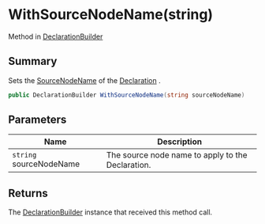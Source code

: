 # WithSourceNodeName(string)

Method in [DeclarationBuilder](yarn.compiler.declarationbuilder.md)

## Summary

Sets the [SourceNodeName](yarn.compiler.declaration.sourcenodename.md) of the [Declaration](yarn.compiler.declarationbuilder.declaration.md) .

```csharp
public DeclarationBuilder WithSourceNodeName(string sourceNodeName)
```

## Parameters

| Name                    | Description                                       |
| ----------------------- | ------------------------------------------------- |
| `string` sourceNodeName | The source node name to apply to the Declaration. |

## Returns

The [DeclarationBuilder](yarn.compiler.declarationbuilder.md) instance that received this method call.
